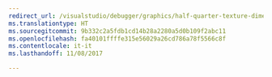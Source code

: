 ```yaml
---
redirect_url: /visualstudio/debugger/graphics/half-quarter-texture-dimensions-variant
ms.translationtype: HT
ms.sourcegitcommit: 9b332c2a5fdb1cd14b28a2280a5d0b109f2abc11
ms.openlocfilehash: fa40101ffffe315e56029a26cd786a78f5566c8f
ms.contentlocale: it-it
ms.lasthandoff: 11/08/2017

---
```


